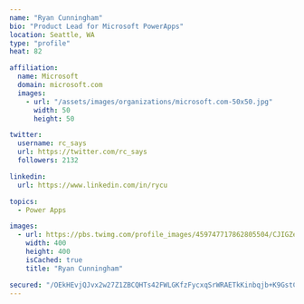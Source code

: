 ```yaml
---
name: "Ryan Cunningham"
bio: "Product Lead for Microsoft PowerApps"
location: Seattle, WA
type: "profile"
heat: 82

affiliation:
  name: Microsoft
  domain: microsoft.com
  images:
    - url: "/assets/images/organizations/microsoft.com-50x50.jpg"
      width: 50
      height: 50

twitter:
  username: rc_says
  url: https://twitter.com/rc_says
  followers: 2132

linkedin:
  url: https://www.linkedin.com/in/rycu

topics:
  - Power Apps

images:
  - url: https://pbs.twimg.com/profile_images/459747717862805504/CJIGZejd_400x400.png
    width: 400
    height: 400
    isCached: true
    title: "Ryan Cunningham"

secured: "/OEkHEvjQJvx2w27Z1ZBCQHTs42FWLGKfzFycxqSrWRAETkKinbqjb+K9GstCoodE30RP4tnHrX3464soVj3WM/vw9AwX5f6Va/eLoav+k0XDjAfokMxVnnut9wYwm6hMVs7ujvxhaaJILgWb+5Or3oTPLjrrcIWml2JXKAWWvWeUDysQQLq1p0IcOipvbEsBLFT0Tw4EWWJVEzYeHLyQRPXbhcRGwpwV2ZL5yd1nzIG++sl5T50bcHoqFo0KOg9fPU9giH/QSIP/uEH+ifzrvbQz5vhycE76Y4GsGdZFgbO5KsifDdXYdRRU4dWswVeAHU89SroTK5E78c7TzQf2vTn64v4p0m3f6VDhnXNOPqkxGhv6VDJlITwTDYs0oxoeDNfOp6zVwZvxPtbsEl3H0/BfRxQVhiMwjLvy1U+OCQ=;4elmJH4qmJRrgAEx+F5VJQ=="
---
```



